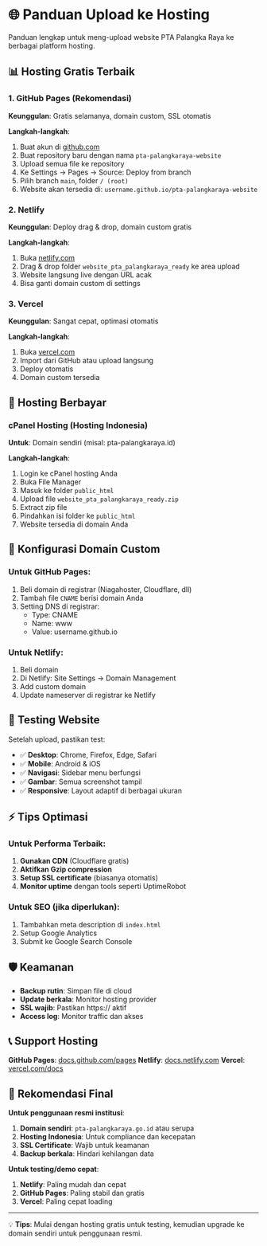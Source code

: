 # 🌐 Panduan Upload ke Hosting

Panduan lengkap untuk meng-upload website PTA Palangka Raya ke berbagai platform hosting.

## 📊 Hosting Gratis Terbaik

### 1. **GitHub Pages** (Rekomendasi)
**Keunggulan**: Gratis selamanya, domain custom, SSL otomatis

**Langkah-langkah**:
1. Buat akun di [github.com](https://github.com)
2. Buat repository baru dengan nama `pta-palangkaraya-website`
3. Upload semua file ke repository
4. Ke Settings → Pages → Source: Deploy from branch
5. Pilih branch `main`, folder `/ (root)`
6. Website akan tersedia di: `username.github.io/pta-palangkaraya-website`

### 2. **Netlify**
**Keunggulan**: Deploy drag & drop, domain custom gratis

**Langkah-langkah**:
1. Buka [netlify.com](https://netlify.com)
2. Drag & drop folder `website_pta_palangkaraya_ready` ke area upload
3. Website langsung live dengan URL acak
4. Bisa ganti domain custom di settings

### 3. **Vercel**
**Keunggulan**: Sangat cepat, optimasi otomatis

**Langkah-langkah**:
1. Buka [vercel.com](https://vercel.com)
2. Import dari GitHub atau upload langsung
3. Deploy otomatis
4. Domain custom tersedia

## 🏢 Hosting Berbayar

### **cPanel Hosting** (Hosting Indonesia)
**Untuk**: Domain sendiri (misal: pta-palangkaraya.id)

**Langkah-langkah**:
1. Login ke cPanel hosting Anda
2. Buka File Manager
3. Masuk ke folder `public_html`
4. Upload file `website_pta_palangkaraya_ready.zip`
5. Extract zip file
6. Pindahkan isi folder ke `public_html`
7. Website tersedia di domain Anda

## 🔧 Konfigurasi Domain Custom

### Untuk GitHub Pages:
1. Beli domain di registrar (Niagahoster, Cloudflare, dll)
2. Tambah file `CNAME` berisi domain Anda
3. Setting DNS di registrar:
   - Type: CNAME
   - Name: www
   - Value: username.github.io

### Untuk Netlify:
1. Beli domain
2. Di Netlify: Site Settings → Domain Management
3. Add custom domain
4. Update nameserver di registrar ke Netlify

## 📱 Testing Website

Setelah upload, pastikan test:
- ✅ **Desktop**: Chrome, Firefox, Edge, Safari
- ✅ **Mobile**: Android & iOS
- ✅ **Navigasi**: Sidebar menu berfungsi
- ✅ **Gambar**: Semua screenshot tampil
- ✅ **Responsive**: Layout adaptif di berbagai ukuran

## ⚡ Tips Optimasi

### **Untuk Performa Terbaik**:
1. **Gunakan CDN** (Cloudflare gratis)
2. **Aktifkan Gzip compression**
3. **Setup SSL certificate** (biasanya otomatis)
4. **Monitor uptime** dengan tools seperti UptimeRobot

### **Untuk SEO** (jika diperlukan):
1. Tambahkan meta description di `index.html`
2. Setup Google Analytics
3. Submit ke Google Search Console

## 🛡️ Keamanan

- **Backup rutin**: Simpan file di cloud
- **Update berkala**: Monitor hosting provider
- **SSL wajib**: Pastikan https:// aktif
- **Access log**: Monitor traffic dan akses

## 📞 Support Hosting

**GitHub Pages**: [docs.github.com/pages](https://docs.github.com/pages)
**Netlify**: [docs.netlify.com](https://docs.netlify.com)
**Vercel**: [vercel.com/docs](https://vercel.com/docs)

## 🎯 Rekomendasi Final

**Untuk penggunaan resmi institusi**:
1. **Domain sendiri**: `pta-palangkaraya.go.id` atau serupa
2. **Hosting Indonesia**: Untuk compliance dan kecepatan
3. **SSL Certificate**: Wajib untuk keamanan
4. **Backup berkala**: Hindari kehilangan data

**Untuk testing/demo cepat**:
1. **Netlify**: Paling mudah dan cepat
2. **GitHub Pages**: Paling stabil dan gratis
3. **Vercel**: Paling cepat loading

---

💡 **Tips**: Mulai dengan hosting gratis untuk testing, kemudian upgrade ke domain sendiri untuk penggunaan resmi.
